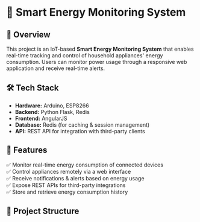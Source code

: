 # 🔋 Smart Energy Monitoring System  

## 📌 Overview  
This project is an IoT-based **Smart Energy Monitoring System** that enables real-time tracking and control of household appliances' energy consumption. Users can monitor power usage through a responsive web application and receive real-time alerts.  

## 🛠️ Tech Stack  
- **Hardware:** Arduino, ESP8266  
- **Backend:** Python Flask, Redis  
- **Frontend:** AngularJS  
- **Database:** Redis (for caching & session management)  
- **API:** REST API for integration with third-party clients  

## 🚀 Features  
✅ Monitor real-time energy consumption of connected devices  
✅ Control appliances remotely via a web interface  
✅ Receive notifications & alerts based on energy usage  
✅ Expose REST APIs for third-party integrations  
✅ Store and retrieve energy consumption history  

## 📂 Project Structure  

